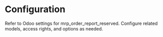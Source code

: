 # Configuration

Refer to Odoo settings for mrp_order_report_reserved. Configure related models, access rights, and options as needed.
